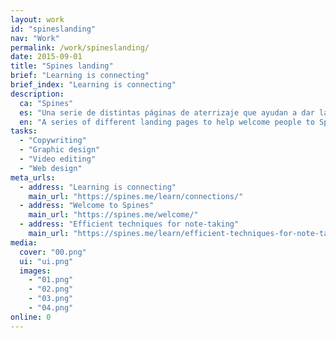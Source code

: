 ```yaml
---
layout: work
id: "spineslanding"
nav: "Work"
permalink: /work/spineslanding/
date: 2015-09-01
title: "Spines landing"
brief: "Learning is connecting"
brief_index: "Learning is connecting"
description:
  ca: "Spines"
  es: "Una serie de distintas páginas de aterrizaje que ayudan a dar la bienvenida a Spines y a explicar <a href='https://spines.me/es/welcome/'>nuestra filosofía</a>, los <a href='https://spines.me/es/learn/connections/'>motivos para usar la aplicación</a> y algunas <a href='https://spines.me/es/learn/efficient-techniques-for-note-taking/'>técnicas de toma de notas</a> que puedes poner en práctica de inmediato."
  en: "A series of different landing pages to help welcome people to Spines and explain <a href='https://spines.me/welcome/'>our philosophy</a>, the <a href='https://spines.me/learn/connections/'>reasons to use the application</a> and some <a href='https://spines.me/learn/efficient-techniques-for-note-taking/'>note-taking techniques</a> that anyone can start using right now."
tasks:
  - "Copywriting"
  - "Graphic design"
  - "Video editing"
  - "Web design"
meta_urls:
  - address: "Learning is connecting"
    main_url: "https://spines.me/learn/connections/"
  - address: "Welcome to Spines"
    main_url: "https://spines.me/welcome/"
  - address: "Efficient techniques for note-taking"
    main_url: "https://spines.me/learn/efficient-techniques-for-note-taking/"
media:
  cover: "00.png"
  ui: "ui.png"
  images:
    - "01.png"
    - "02.png"
    - "03.png"
    - "04.png"
online: 0
---
```

